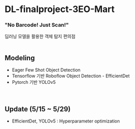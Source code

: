 # DL-finalproject-3EO-Mart
### "No Barcode! Just Scan!"
딥러닝 모델을 활용한 객체 탐지 편의점
<br></br>


## Modeling
- Eager Few Shot Object Detection
- Tensorflow 기반 Roboflow Object Detection - EfficientDet  </br>
- Pytorch 기반 YOLOv5 </br>
<br></br>

## Update (5/15 ~ 5/29)
- EfficientDet, YOLOv5 :  Hyperparameter optimization
